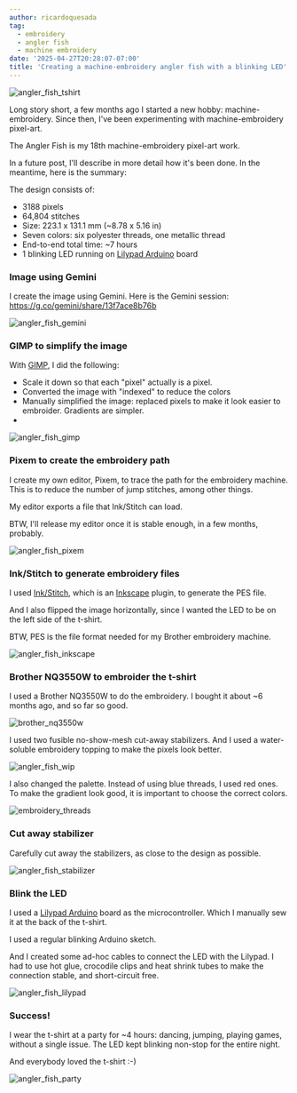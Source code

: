 ```yaml
---
author: ricardoquesada
tag:
  - embroidery
  - angler fish
  - machine embroidery
date: '2025-04-27T20:28:07-07:00'
title: 'Creating a machine-embroidery angler fish with a blinking LED'
---
```


![angler_fish_tshirt](/images/angler_fish_tshirt.jpg)

Long story short, a few months ago I started a new hobby: machine-embroidery.
Since then, I've been experimenting with machine-embroidery pixel-art.

The Angler Fish is my 18th machine-embroidery pixel-art work.

In a future post, I'll describe in more detail how it's been done.
In the meantime, here is the summary:

The design consists of:

- 3188 pixels
- 64,804 stitches
- Size: 223.1 x 131.1 mm (~8.78 x 5.16 in)
- Seven colors: six polyester threads, one metallic thread
- End-to-end total time: ~7 hours
- 1 blinking LED running on [Lilypad Arduino][lilypad_arduino] board

### Image using Gemini

I create the image using Gemini. Here is the Gemini session: https://g.co/gemini/share/13f7ace8b76b

![angler_fish_gemini](/images/angler_fish_gemini_prompt.jpeg)

### GIMP to simplify the image

With [GIMP], I did the following:

- Scale it down so that each "pixel" actually is a pixel.
- Converted the image with "indexed" to reduce the colors
- Manually simplified the image: replaced pixels to make it look easier to embroider. Gradients are simpler.
- 
![angler_fish_gimp](/images/angler_fish_gimp.jpeg)

### Pixem to create the embroidery path

I create my own editor, Pixem, to trace the path for the embroidery machine.
This is to reduce the number of jump stitches, among other things.

My editor exports a file that Ink/Stitch can load.

BTW, I'll release my editor once it is stable enough, in a few months, probably.

![angler_fish_pixem](/images/angler_fish_pixem.jpeg)

### Ink/Stitch to generate embroidery files

I used [Ink/Stitch][inkstitch],
which is an [Inkscape][inkscape] plugin, to generate the PES file.

And I also flipped the image horizontally,
since I wanted the LED to be on the left side of the t-shirt.

BTW, PES is the file format needed for my Brother embroidery machine.

![angler_fish_inkscape](/images/angler_fish_inkscape.jpeg)

### Brother NQ3550W to embroider the t-shirt

I used a Brother NQ3550W to do the embroidery.
I bought it about ~6 months ago, and so far so good.

![brother_nq3550w](/images/brother_nq3550w.jpeg)

I used two fusible no-show-mesh cut-away stabilizers.
And I used a water-soluble embroidery topping to make the pixels look better.

![angler_fish_wip](/images/angler_fish_wip.jpg)

I also changed the palette.
Instead of using blue threads, I used red ones.
To make the gradient look good, it is important to choose the correct colors.

![embroidery_threads](/images/embroidery_threads.jpg)

### Cut away stabilizer

Carefully cut away the stabilizers, as close to the design as possible.

![angler_fish_stabilizer](/images/angler_fish_stabilizer.jpg)

### Blink the LED

I used a [Lilypad Arduino][lilypad_arduino] board as the microcontroller.
Which I manually sew it at the back of the t-shirt.

I used a regular blinking Arduino sketch. 

And I created some ad-hoc cables to connect the LED with the Lilypad.
I had to use hot glue, crocodile clips and heat shrink tubes to make the connection stable,
and short-circuit free.

![angler_fish_lilypad](/images/angler_fish_lilypad.jpg)

### Success!

I wear the t-shirt at a party for ~4 hours: dancing, jumping, playing games, without a single issue.
The LED kept blinking non-stop for the entire night. 

And everybody loved the t-shirt :-)

![angler_fish_party](/images/angler_fish_party.jpg)



[GIMP]: https://www.gimp.org/
[inkstitch]: https://www.inkstitch.org
[inkscape]: https://www.inkscape.org
[lilypad_arduino]: https://docs.arduino.cc/retired/boards/lilypad-arduino-usb/
[fruit_of_loom]: https://www.fruit.com/
